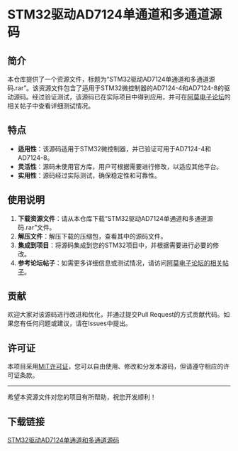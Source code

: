 # STM32驱动AD7124单通道和多通道源码

## 简介
本仓库提供了一个资源文件，标题为“STM32驱动AD7124单通道和多通道源码.rar”。该资源文件包含了适用于STM32微控制器的AD7124-4和AD7124-8的驱动源码。经过验证测试，该源码已在实际项目中得到应用，并可在[阿莫电子论坛](https://www.amobbs.com/forum.php?mod=viewthread&tid=5728545&page=1#pid11230725)的相关帖子中查看详细测试情况。

## 特点
- **适用性**：该源码适用于STM32微控制器，并已验证可用于AD7124-4和AD7124-8。
- **灵活性**：源码未使用官方库，用户可根据需要进行修改，以适应其他平台。
- **实用性**：源码经过实际测试，确保稳定性和可靠性。

## 使用说明
1. **下载资源文件**：请从本仓库下载“STM32驱动AD7124单通道和多通道源码.rar”文件。
2. **解压文件**：解压下载的压缩包，查看其中的源码文件。
3. **集成到项目**：将源码集成到您的STM32项目中，并根据需要进行必要的修改。
4. **参考论坛帖子**：如需更多详细信息或测试情况，请访问[阿莫电子论坛的相关帖子](https://www.amobbs.com/forum.php?mod=viewthread&tid=5728545&page=1#pid11230725)。

## 贡献
欢迎大家对该源码进行改进和优化，并通过提交Pull Request的方式贡献代码。如果您有任何问题或建议，请在Issues中提出。

## 许可证
本项目采用[MIT许可证](LICENSE)，您可以自由使用、修改和分发本源码，但请遵守相应的许可证条款。

---

希望本资源文件对您的项目有所帮助，祝您开发顺利！

## 下载链接

[STM32驱动AD7124单通道和多通道源码](https://pan.quark.cn/s/cc0d7a053199)
